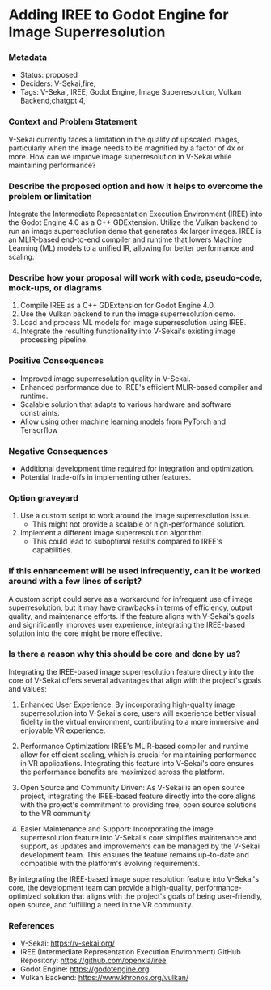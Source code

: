 # Adding IREE to Godot Engine for Image Superresolution

### Metadata

- Status: proposed <!-- draft | proposed | rejected | accepted | deprecated | superseded by -->
- Deciders: V-Sekai,fire,
- Tags: V-Sekai, IREE, Godot Engine, Image Superresolution, Vulkan Backend,chatgpt 4,


### Context and Problem Statement

V-Sekai currently faces a limitation in the quality of upscaled images, particularly when the image needs to be magnified by a factor of 4x or more. How can we improve image superresolution in V-Sekai while maintaining performance?

### Describe the proposed option and how it helps to overcome the problem or limitation

Integrate the Intermediate Representation Execution Environment (IREE) into the Godot Engine 4.0 as a C++ GDExtension. Utilize the Vulkan backend to run an image superresolution demo that generates 4x larger images. IREE is an MLIR-based end-to-end compiler and runtime that lowers Machine Learning (ML) models to a unified IR, allowing for better performance and scaling.

### Describe how your proposal will work with code, pseudo-code, mock-ups, or diagrams

1. Compile IREE as a C++ GDExtension for Godot Engine 4.0.
2. Use the Vulkan backend to run the image superresolution demo.
3. Load and process ML models for image superresolution using IREE.
4. Integrate the resulting functionality into V-Sekai's existing image processing pipeline.

### Positive Consequences

- Improved image superresolution quality in V-Sekai.
- Enhanced performance due to IREE's efficient MLIR-based compiler and runtime.
- Scalable solution that adapts to various hardware and software constraints.
- Allow using other machine learning models from PyTorch and Tensorflow

### Negative Consequences

- Additional development time required for integration and optimization.
- Potential trade-offs in implementing other features.


### Option graveyard

1. Use a custom script to work around the image superresolution issue.
   - This might not provide a scalable or high-performance solution.
2. Implement a different image superresolution algorithm.
   - This could lead to suboptimal results compared to IREE's capabilities.


### If this enhancement will be used infrequently, can it be worked around with a few lines of script?

A custom script could serve as a workaround for infrequent use of image superresolution, but it may have drawbacks in terms of efficiency, output quality, and maintenance efforts. If the feature aligns with V-Sekai's goals and significantly improves user experience, integrating the IREE-based solution into the core might be more effective.

### Is there a reason why this should be core and done by us?

Integrating the IREE-based image superresolution feature directly into the core of V-Sekai offers several advantages that align with the project's goals and values:

1. Enhanced User Experience: By incorporating high-quality image superresolution into V-Sekai's core, users will experience better visual fidelity in the virtual environment, contributing to a more immersive and enjoyable VR experience.

2. Performance Optimization: IREE's MLIR-based compiler and runtime allow for efficient scaling, which is crucial for maintaining performance in VR applications. Integrating this feature into V-Sekai's core ensures the performance benefits are maximized across the platform.

3. Open Source and Community Driven: As V-Sekai is an open source project, integrating the IREE-based feature directly into the core aligns with the project's commitment to providing free, open source solutions to the VR community.

4. Easier Maintenance and Support: Incorporating the image superresolution feature into V-Sekai's core simplifies maintenance and support, as updates and improvements can be managed by the V-Sekai development team. This ensures the feature remains up-to-date and compatible with the platform's evolving requirements.

By integrating the IREE-based image superresolution feature into V-Sekai's core, the development team can provide a high-quality, performance-optimized solution that aligns with the project's goals of being user-friendly, open source, and fulfilling a need in the VR community.

### References

- V-Sekai: https://v-sekai.org/
- IREE (Intermediate Representation Execution Environment) GitHub Repository: https://github.com/openxla/iree
- Godot Engine: https://godotengine.org
- Vulkan Backend: https://www.khronos.org/vulkan/
